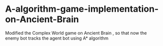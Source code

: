 # A-algorithm-game-implementation-on-Ancient-Brain
Modified the Complex World game on Ancient Brain , so that now the enemy bot tracks the agent bot using A* algorithm
